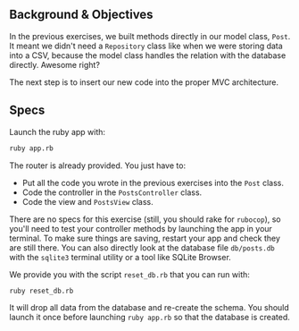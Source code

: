 ## Background & Objectives

In the previous exercises, we built methods directly in our model class, `Post`. It meant we didn't need a `Repository` class like when we were storing data into a CSV, because the model class handles the relation with the database directly. Awesome right?

The next step is to insert our new code into the proper MVC architecture.

## Specs

Launch the ruby app with:

```bash
ruby app.rb
```

The router is already provided. You just have to:
- Put all the code you wrote in the previous exercises into the `Post` class.
- Code the controller in the `PostsController` class.
- Code the view and `PostsView` class.

There are no specs for this exercise (still, you should rake for `rubocop`), so you'll need to test your controller methods by launching the app in your terminal. To make sure things are saving, restart your app and check they are still there. You can also directly look at the database file `db/posts.db` with the `sqlite3` terminal utility or a tool like SQLite Browser.

We provide you with the script `reset_db.rb` that you can run with:

```bash
ruby reset_db.rb
```

It will drop all data from the database and re-create the schema. You should launch it once before launching `ruby app.rb` so that the database is created.
